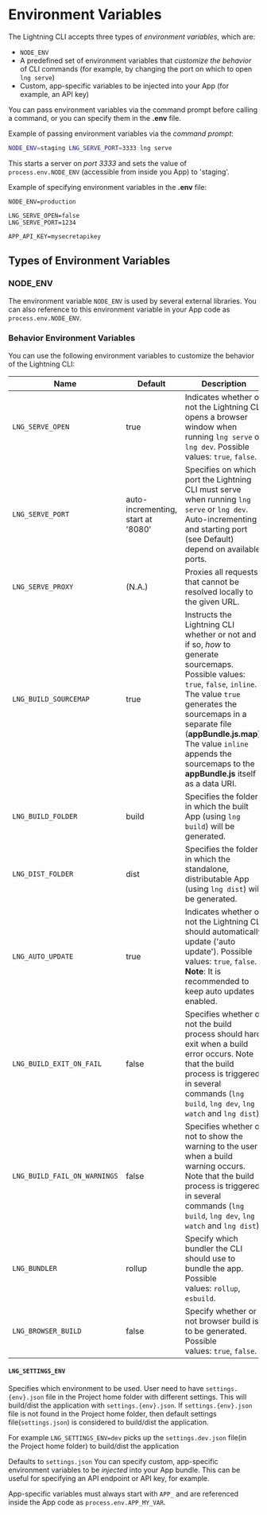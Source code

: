# Environment Variables

The Lightning CLI accepts three types of *environment variables*, which are:

* `NODE_ENV`
* A predefined set of environment variables that *customize the behavior* of CLI commands (for example, by changing the port on which to open `lng serve`)
* Custom, app-specific variables to be injected into your App (for example, an API key)

You can pass environment variables via the command prompt before calling a command, or you can specify them in the **.env** file.

Example of passing environment variables via the *command prompt*:

```bash
NODE_ENV=staging LNG_SERVE_PORT=3333 lng serve
```

This starts a server on *port 3333* and sets the value of `process.env.NODE_ENV` (accessible from inside you App) to 'staging'.

Example of specifying environment variables in the **.env** file:

```
NODE_ENV=production

LNG_SERVE_OPEN=false
LNG_SERVE_PORT=1234

APP_API_KEY=mysecretapikey
```

## Types of Environment Variables

### NODE_ENV

The environment variable `NODE_ENV` is used by several external libraries. You can also reference to this environment variable in your App code as `process.env.NODE_ENV`.

### Behavior Environment Variables

You can use the following environment variables to customize the behavior of the Lightning CLI:

| Name | Default | Description |
|---|---|---|
| `LNG_SERVE_OPEN` | true | Indicates whether or not the Lightning CLI opens a browser window when running `lng serve` or `lng dev`. Possible values: `true`, `false`. |
| `LNG_SERVE_PORT` | auto-incrementing, start at '8080' | Specifies on which port the Lightning CLI must serve when running `lng serve` or `lng dev`. Auto-incrementing and starting port (see Default) depend on available ports. |
| `LNG_SERVE_PROXY` | (N.A.) | Proxies all requests that cannot be resolved locally to the given URL. |
| `LNG_BUILD_SOURCEMAP` | true | Instructs the Lightning CLI whether or not and if so, *how* to generate sourcemaps. Possible values: `true`, `false`, `inline`. The value `true` generates the sourcemaps in a separate file (**appBundle.js.map**). The value `inline` appends the sourcemaps to the **appBundle.js** itself as a data URI. |
| `LNG_BUILD_FOLDER` | build | Specifies the folder in which the built App (using `lng build`) will be generated. |
| `LNG_DIST_FOLDER` | dist | Specifies the folder in which the standalone, distributable App (using `lng dist`) will be generated. |
| `LNG_AUTO_UPDATE` | true | Indicates whether or not the Lightning CLI should automatically update ('auto update'). Possible values: `true`, `false`. **Note**: It is recommended to keep auto updates enabled. |
| `LNG_BUILD_EXIT_ON_FAIL` | false | Specifies whether or not the build process should hard exit when a build error occurs. Note that the build process is triggered in several commands (`lng build`, `lng dev`, `lng watch` and `lng dist`) |
| `LNG_BUILD_FAIL_ON_WARNINGS` | false | Specifies whether or not to show the warning to the user when a build warning occurs. Note that the build process is triggered in several commands (`lng build`, `lng dev`, `lng watch` and `lng dist`) |
| `LNG_BUNDLER` | rollup | Specify which bundler the CLI should use to bundle the app.  Possible values: `rollup`, `esbuild`. |
| `LNG_BROWSER_BUILD` | false | Specify whether or not  browser build is to be generated.  Possible values: `true`, `false`. |


#### `LNG_SETTINGS_ENV`
Specifies which environment to be used. User need to have `settings.{env}.json` file in the Project home folder with different settings. This will build/dist the application with `settings.{env}.json`.
If `settings.{env}.json` file is not found in the Project home folder, then default settings file(`settings.json`) is considered to build/dist the application.

For example `LNG_SETTINGS_ENV=dev` picks up the `settings.dev.json` file(in the Project home folder) to build/dist the application

Defaults to `settings.json`
You can specify custom, app-specific environment variables to be  *injected* into your App bundle. This can be useful for specifying an API endpoint or API key, for example.

App-specific variables must always start with `APP_` and are referenced inside the App code as `process.env.APP_MY_VAR`.
